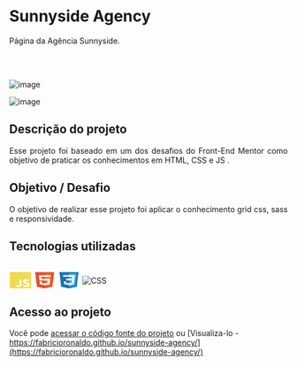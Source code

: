 # Sunnyside Agency

Página da Agência Sunnyside.

<br/>
<br/>

![image](https://github.com/fabricioronaldo/sunnyside-agency/assets/53456439/779968aa-64fb-4b78-8782-163d5c4f65d1)

![image](https://github.com/fabricioronaldo/sunnyside-agency/assets/53456439/2eba4e75-5a9f-4d5d-98d7-d307166facaa)



## Descrição do projeto
<p align="justify">Esse projeto foi baseado em um dos desafios do Front-End Mentor como objetivo de praticar os conhecimentos em HTML, CSS e JS .</p>

## Objetivo / Desafio

<p align="justify">O objetivo de realizar esse projeto foi aplicar o conhecimento grid css, sass e responsividade.</p>

## Tecnologias utilizadas

<div style="display: inline_block"><br>
  <img align="center" alt="Js" height="30" width="40" src="https://raw.githubusercontent.com/devicons/devicon/master/icons/javascript/javascript-plain.svg">
  <img align="center" alt="HTML" height="30" width="40" src="https://raw.githubusercontent.com/devicons/devicon/master/icons/html5/html5-original.svg">
  <img align="center" alt="CSS" height="30" width="40" src="https://raw.githubusercontent.com/devicons/devicon/master/icons/css3/css3-original.svg">
  <img align="center" alt="CSS" height="30" width="40" src="https://cdn.jsdelivr.net/gh/devicons/devicon/icons/sass/sass-original.svg" />
</div>

## Acesso ao projeto

Você pode [acessar o código fonte do projeto](https://github.com/fabricioronaldo/sunnyside-agency) ou [Visualiza-lo - https://fabricioronaldo.github.io/sunnyside-agency/](https://fabricioronaldo.github.io/sunnyside-agency/) 
